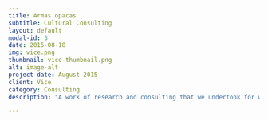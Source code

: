 ```yaml
---
title: Armas opacas
subtitle: Cultural Consulting
layout: default
modal-id: 3
date: 2015-08-18
img: vice.png
thumbnail: vice-thumbnail.png
alt: image-alt
project-date: August 2015
client: Vice
category: Consulting
description: "A work of research and consulting that we undertook for writers of Vice España. The article ''Armas opacas: dudas sobre el destino del armamento que España vende a Arabia Saudí'' consisted of arms trafficking through Turkey and the writers needed to navigated their way through the complicated import/export legal structure and the institutions of Turkey. We not only directed the writers in their search for the necessary information but established their communication with the relevant channels and made all the necessary translations for the sources that were necessary for the article."

---
```

